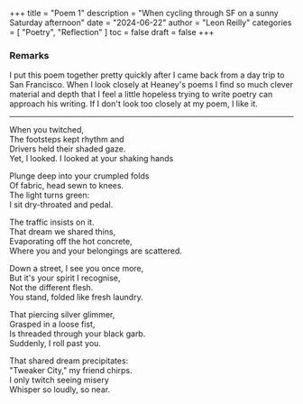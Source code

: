+++
title = "Poem 1"
description = "When cycling through SF on a sunny Saturday afternoon"
date = "2024-06-22"
author = "Leon Reilly"
categories = [
    "Poetry",
    "Reflection"
]
toc = false
draft = false
+++

### Remarks

I put this poem together pretty quickly after I came back from a day trip to San Francisco. When I look closely at Heaney's poems I find so much clever material and depth that I feel a little hopeless trying to write poetry can approach his writing. If I don't look too closely at my poem, I like it.

---

When you twitched, \
The footsteps kept rhythm and \
Drivers held their shaded gaze. \
Yet, I looked. I looked at your shaking hands

Plunge deep into your crumpled folds \
Of fabric, head sewn to knees. \
The light turns green: \
I sit dry-throated and pedal.

The traffic insists on it. \
That dream we shared thins, \
Evaporating off the hot concrete, \
Where you and your belongings are scattered.

Down a street, I see you once more, \
But it's your spirit I recognise, \
Not the different flesh. \
You stand, folded like fresh laundry.

That piercing silver glimmer, \
Grasped in a loose fist, \
Is threaded through your black garb. \
Suddenly, I roll past you.

That shared dream precipitates: \
"Tweaker City," my friend chirps. \
I only twitch seeing misery \
Whisper so loudly, so near.
